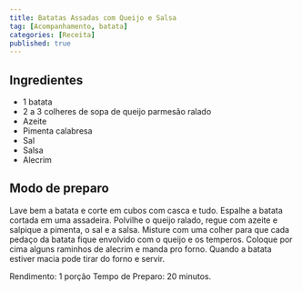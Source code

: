 ```yaml
---
title: Batatas Assadas com Queijo e Salsa
tag: [Acompanhamento, batata]
categories: [Receita]
published: true
---
```


## Ingredientes

- 1 batata
- 2 a 3 colheres de sopa de queijo parmesão ralado
- Azeite
- Pimenta calabresa
- Sal
- Salsa
- Alecrim

## Modo de preparo

Lave bem a batata e corte em cubos com casca e tudo. Espalhe a batata cortada em uma assadeira. Polvilhe o queijo ralado, regue com azeite e salpique a pimenta, o sal e a salsa. Misture com uma colher para que cada pedaço da batata fique envolvido com o queijo e os temperos. Coloque por cima alguns raminhos de alecrim e manda pro forno. Quando a batata estiver macia pode tirar do forno e servir.

Rendimento: 1 porção
Tempo de Preparo: 20 minutos.
